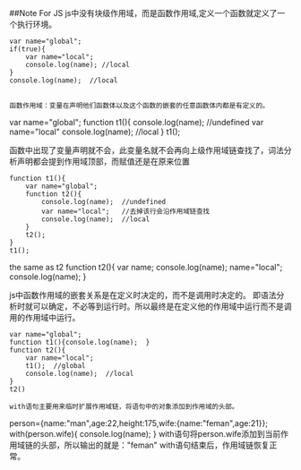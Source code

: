 ##Note For JS
js中没有块级作用域，而是函数作用域,定义一个函数就定义了一个执行环境。
````
var name="global";
if(true){
    var name="local";
    console.log(name); //local
}
console.log(name);  //local


函数作用域：变量在声明他们函数体以及这个函数的嵌套的任意函数体内都是有定义的。
````
var name="global";
function t1(){
    console.log(name);  //undefined
    var name="local"
    console.log(name);  //local
}
t1();


函数中出现了变量声明就不会，此变量名就不会再向上级作用域链查找了，词法分析声明都会提到作用域顶部，而赋值还是在原来位置
````
function t1(){
    var name="global";
    function t2(){
        console.log(name);  //undefined
        var name="local";   //去掉该行会沿作用域链查找
        console.log(name);  //local
    }
    t2();
}
t1();

````
the same as t2
function t2(){
    var name;
    console.log(name);
    name="local";
    console.log(name);
}

js中函数作用域的嵌套关系是在定义时决定的，而不是调用时决定的。
即语法分析时就可以确定，不必等到运行时。所以最终是在定义他的作用域中运行而不是调用的作用域中运行。
````
var name="global";
function t1(){console.log(name);  }
function t2(){
    var name="local";
    t1();  //global
    console.log(name);  //local
}
t2()

with语句主要用来临时扩展作用域链，将语句中的对象添加到作用域的头部。
````
person={name:"man",age:22,height:175,wife:{name:"feman",age:21}};
with(person.wife){
    console.log(name);
}
with语句将person.wife添加到当前作用域链的头部，所以输出的就是："feman"
with语句结束后，作用域链恢复正常。


